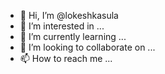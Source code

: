 - 👋 Hi, I’m @lokeshkasula
- 👀 I’m interested in ...
- 🌱 I’m currently learning ...
- 💞️ I’m looking to collaborate on ...
- 📫 How to reach me ...

<!---
lokeshkasula/lokeshkasula is a ✨ special ✨ repository because its `README.md` (this file) appears on your GitHub profile.
You can click the Preview link to take a look at your changes.
--->
